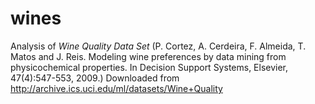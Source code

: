 # wines
Analysis of *Wine Quality Data Set* (P. Cortez, A. Cerdeira, F. Almeida, T. Matos and J. Reis.  Modeling wine preferences by data mining from physicochemical properties. In Decision Support Systems, Elsevier, 47(4):547-553, 2009.) Downloaded from http://archive.ics.uci.edu/ml/datasets/Wine+Quality
